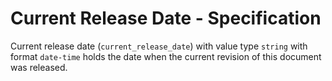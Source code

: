 # Current Release Date - Specification

Current release date (`current_release_date`) with value type `string` with format `date-time` holds the date when the current revision of this document was released.
